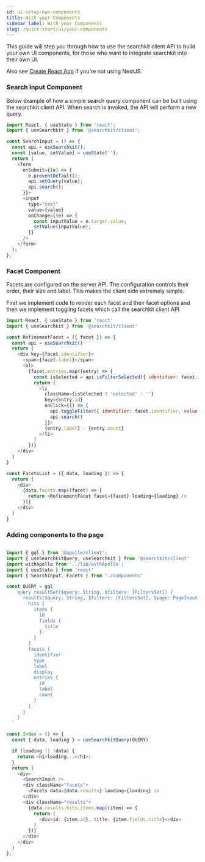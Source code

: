 ```yaml
---
id: ui-setup-own-components
title: With your Components
sidebar_label: With your Components
slug: /quick-start/ui/your-components
---
```


This guide will step you through how to use the searchkit client API to build your own UI components, for those who want to integrate searchkit into their own UI.

Also see [Create React App](https://searchkit.co/docs/examples/create-react-app) if you're not using NextJS.

### Search Input Component

Below example of how a simple search query component can be built using the searchkit client API. When search is invoked, the API will perform a new query.  

```javascript
import React, { useState } from 'react';
import { useSearchkit } from '@searchkit/client';

const SearchInput = () => {
  const api = useSearchkit();
  const [value, setValue] = useState('');
  return (
    <form
      onSubmit={(e) => {
        e.preventDefault();
        api.setQuery(value);
        api.search();
      }}>
      <input
        type="text"
        value={value}
        onChange={(e) => {
          const inputValue = e.target.value;
          setValue(inputValue);
        }}
      />
    </form>
  );
};
```

### Facet Component

Facets are configured on the server API. The configuration controls their order, their size and label. This makes the client side extremely simple. 

First we implement code to render each facet and their facet options and then we implement toggling facets which call the searchkit client API  

```javascript
import React, { useState } from 'react'
import { useSearchkit } from '@searchkit/client'

const RefinementFacet = ({ facet }) => {
  const api = useSearchkit()
  return (
    <div key={facet.identifier}>
      <span>{facet.label}</span>
      <ol>
        {facet.entries.map((entry) => {
          const isSelected = api.isFilterSelected({ identifier: facet.identifier, value: entry.label })
          return (        
            <li
              className={isSelected ? 'selected' : ''}
              key={entry.id} 
              onClick={() => {
                api.toggleFilter({ identifier: facet.identifier, value: entry.label })
                api.search()
              }}>
              {entry.label} - {entry.count}
            </li>
          )
        })}
    </div>
  )  
}

const FacetsList = ({ data, loading }) => {
  return (
    <div>
      {data.facets.map((facet) => {
        return <RefinementFacet facet={facet} loading={loading} />
      })}
    </div>
  )
}
```

### Adding components to the page

```javascript

import { gql } from '@apollo/client';
import { useSearchkitQuery, useSearchkit } from '@searchkit/client'
import withApollo from '../lib/withApollo';
import { useState } from 'react'
import { SearchInput, Facets } from './components'

const QUERY = gql`
    query resultSet($query: String, $filters: [FiltersSet]) {
      results($query: String, $filters: [FiltersSet], $page: PageInput, $sortBy: String) {
        hits {
          items {
            id
            fields {
              title
            }
          }
        }
        facets {
          identifier
          type
          label
          display
          entries {
            id
            label
            count
          }
        }
      }
    }
  `

const Index = () => {
  const { data, loading } = useSearchkitQuery(QUERY)

  if (loading || !data) {
    return <h1>loading...</h1>;
  }
  return (
    <div>
      <SearchInput />
      <div className="facets">
        <Facets data={data.results} loading={loading} />
      </div>
      <div className="results">
        {data.results.hits.items.map((item) => {
          return (
            <div>id: {item.id}, title: {item.fields.title}</div>
          )
        })}
      </div>
    </div>
  )
};
 
```
